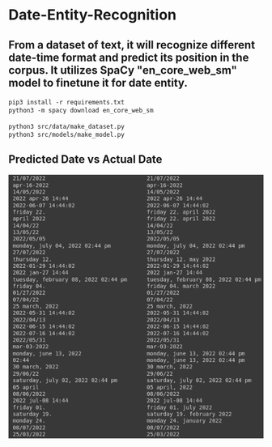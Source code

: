
# Date-Entity-Recognition
## From a dataset of text, it will recognize different date-time format and predict its position in the corpus. It utilizes SpaCy "en_core_web_sm" model to finetune it for date entity.
```
pip3 install -r requirements.txt
python3 -m spacy download en_core_web_sm

python3 src/data/make_dataset.py
python3 src/models/make_model.py
```

## Predicted Date vs Actual Date
![image](comparison.png)
